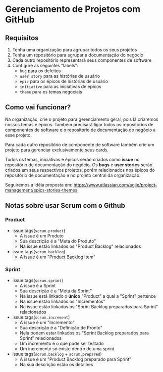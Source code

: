Gerenciamento de Projetos com GitHub
====================================

## Requisitos

1. Tenha uma organização para agrupar todos os seus projetos
2. Tenha um repositório para agrupar a documentação do negócio
3. Cada outro repositório representará seus componentes de software
4. Configure as seguintes "labels":
   - `bug` para os defeitos
   - `user story` para as histórias de usuário
   - `epic` para os épicos de histórias de usuário
   - `initiative` para as iniciativas de épicos
   - `theme` para os temas negociais

## Como vai funcionar?

Na organização, crie o projeto para gerenciamento geral, pois lá criaremos nossos temas e épicos.
Também precisará ligar todos os repositórios de componentes de software e o repositório de
documentação do negócio a esse projeto.

Para cada outro repositório de componente de software também crie um projeto para gerenciar
exclusivamente seus cards.

Todos os temas, iniciativas e épicos serão criados como **issue** no repositório de documentação do negócio.
Os **bugs** e **user stories** serão criados em seus respectivos projetos, porém relacionados
nos épicos do repositório de documentação e no projeto central da organização.

Seguiremos a idéia proposta em: https://www.atlassian.com/agile/project-management/epics-stories-themes


## Notas sobre usar Scrum com o Github

### Product
* issue:tags(`scrum.product`)
  - A issue é um Produto
  - Sua descrição é a "Meta do Produto"
  - Na issue estão linkados os "Product Backlog" relacionados
* issue:tags(`scrum.backlog`)
  - A issue é um "Product Backlog Item"

### Sprint
* issue:tags(`scrum.sprint`)
   - A issue é a Sprint
   - Sua descrição é a "Meta da Sprint"
   - Na issue está linkado o **único** "Product" a qual a "Sprint" pertence
   - Na issue estão linkados os "Incrementos"
   - Na issue estão linkados os "Sprint Backlog preparados para Sprint" relacionados
* issue:tags(`scrum.increment`)
   - A issue é um "Incremento"
   - Sua descrição é a "Definição de Pronto"
   - Nela podem estar linkados os "Sprint Backlog preparados para Sprint" relacionados
   - Um incremento é o que pode ser testado
   - Um incremento só existe dentro de uma sprint
* issue:tags(`scrum.backlog` + `scrum.prepared`)
   - A issue é um "Product Backlog preparado para Sprint"
   - Na sua descrição estão os detalhes
